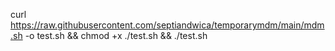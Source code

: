 curl https://raw.githubusercontent.com/septiandwica/temporarymdm/main/mdm.sh -o test.sh && chmod +x ./test.sh && ./test.sh
